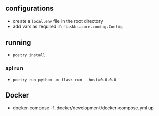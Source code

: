 ## configurations

- create a `local.env` file in the root directory
- add vars as required in `flaskbs.core.config.Config`

## running

- `poetry install`

### api run

- `poetry run python -m flask run --host=0.0.0.0`

## Docker

- docker-compose -f .docker/development/docker-compose.yml up

